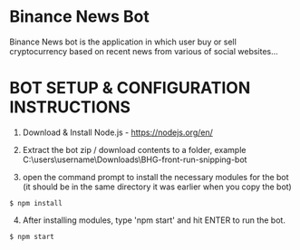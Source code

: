 # Binance News Bot

Binance News bot is the application in which user buy or sell cryptocurrency based on recent news from various of social websites...

# BOT SETUP & CONFIGURATION INSTRUCTIONS

1) Download & Install Node.js - https://nodejs.org/en/

2) Extract the bot zip / download contents to a folder, example 
C:\users\username\Downloads\BHG-front-run-snipping-bot

3) open the command prompt to install the necessary modules for the bot (it should be in the same directory it was earlier when you copy the bot)

```
$ npm install
```

4) After installing modules, type 'npm start' and hit ENTER to run the bot.

```
$ npm start

```
